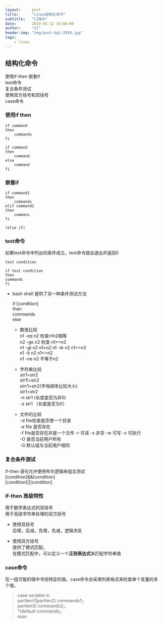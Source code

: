 ```yaml
---
layout:     post
title:      "Linux结构化命令"
subtitle:   "LINUX"
date:       2019-05-12 19:00:00
author:     "zl"
header-img: "img/post-bg1-2019.jpg"
tags:
    - linux
---
```


## 结构化命令

使用if-then 
嵌套if  
test命令    
复合条件测试    
使用双方括号和双括号    
case命令    

### 使用if then

	if command
	then
		commands
	fi
	
	if command
	then
		command
	else
		command
	fi
	
### 嵌套if    
  
	if command1 
	then    
		commands
	elif command2
	then
		commans
	fi
	
	(else if)

  ### test命令  

如果test命令中列出的条件成立，test命令就会退出并返回0

	test condition
	
	if test condition   
	then    
	commands    
	fi

- bash shell 提供了另一种条件测试方法
  
	if [condition]  
	then    
		commands    
	else
    
	- 数值比较  
	n1 -eq n2 检查n1n2相等  
	n2 -ge n2 检查 n1>=n2   
	n1 -gt n2 n1>n2 
	n1 -le n2 n1<=n2    
	n1 -lt n2  n1<=n2   
	n1 -ne n2 不等于n2  
	
	- 字符串比较    
	str1=str2   
	str1!=str2  
	strr1>str2(字母顺序比较大小)    
	str1<str2   
	-n str1 (长度是否为非0)     
	-z str1 （长度是否为0） 
	
	- 文件的比较    
	-d file检查是否使一个目录   
	-e file 是否存在    
	-f file是否存在并是一个文件 
	-r 可读 
	-s 非空 
	-w 可写 
	-x  可执行  
	-O 是否当前用户所有     
	-G 默认组与当前用户相同 
	
### 复合条件测试 
if-then 语句允许使用布尔逻辑来组合测试  
[condition]&&[condition]    
[condition]||[condition]    

### if-then 高级特性     

用于数学表达式的双括号     
用于高级字符串处理的双方括号   

 - 使用双括号   
	后增，后减，先增，先减，逻辑求反   

- 使用双方括号  
	提供了模式匹配。    
	在模式匹配中，可以定义一个**正则表达式**来匹配字符串值
	
### case命令  

在一组可能的值中寻找特定的值。case命令会采用列表格式来检查单个变量的多个值。    

> case variable in  
	parttern1|partten2) commands1;;     
	partten3) commands2;;   
	*)default commands;;    
	esac
